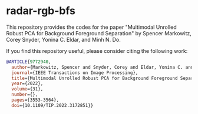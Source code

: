 # radar-rgb-bfs
This repository provides the codes for the paper "Multimodal Unrolled Robust PCA for Background Foreground Separation" by Spencer Markowitz, Corey Snyder, Yonina C. Eldar, and Minh N. Do.

If you find this repository useful, please consider citing the following work:
```bibtex
@ARTICLE{9772940,
  author={Markowitz, Spencer and Snyder, Corey and Eldar, Yonina C. and Do, Minh N.},
  journal={IEEE Transactions on Image Processing},
  title={Multimodal Unrolled Robust PCA for Background Foreground Separation},
  year={2022},
  volume={31},
  number={},
  pages={3553-3564},
  doi={10.1109/TIP.2022.3172851}}
```
